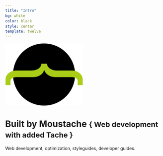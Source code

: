 ```yaml
---
title: "Intro"
bg: white
color: black
style: center
template: twelve
---
```


<img src="img/bbm-logo.png"/>

# Built by Moustache <small>{ Web development with added Tache }</small>

Web development, optimization, styleguides, developer guides.
